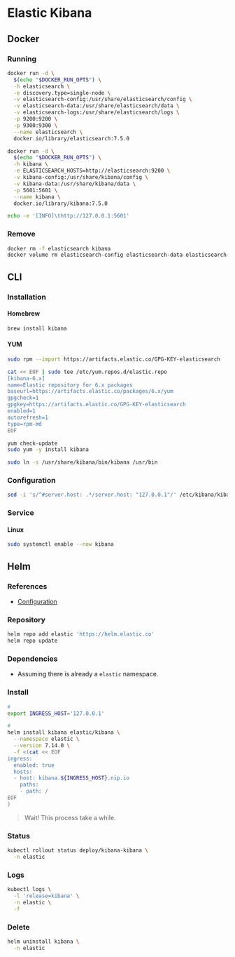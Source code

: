 # Elastic Kibana

## Docker

### Running

```sh
docker run -d \
  $(echo "$DOCKER_RUN_OPTS") \
  -h elasticsearch \
  -e discovery.type=single-node \
  -v elasticsearch-config:/usr/share/elasticsearch/config \
  -v elasticsearch-data:/usr/share/elasticsearch/data \
  -v elasticsearch-logs:/usr/share/elasticsearch/logs \
  -p 9200:9200 \
  -p 9300:9300 \
  --name elasticsearch \
  docker.io/library/elasticsearch:7.5.0
```

```sh
docker run -d \
  $(echo "$DOCKER_RUN_OPTS") \
  -h kibana \
  -e ELASTICSEARCH_HOSTS=http://elasticsearch:9200 \
  -v kibana-config:/usr/share/kibana/config \
  -v kibana-data:/usr/share/kibana/data \
  -p 5601:5601 \
  --name kibana \
  docker.io/library/kibana:7.5.0
```

```sh
echo -e '[INFO]\thttp://127.0.0.1:5601'
```

### Remove

```sh
docker rm -f elasticsearch kibana
docker volume rm elasticsearch-config elasticsearch-data elasticsearch-logs kibana-config kibana-data
```

## CLI

### Installation

#### Homebrew

```sh
brew install kibana
```

#### YUM

```sh
sudo rpm --import https://artifacts.elastic.co/GPG-KEY-elasticsearch
```

```sh
cat << EOF | sudo tee /etc/yum.repos.d/elastic.repo
[kibana-6.x]
name=Elastic repository for 6.x packages
baseurl=https://artifacts.elastic.co/packages/6.x/yum
gpgcheck=1
gpgkey=https://artifacts.elastic.co/GPG-KEY-elasticsearch
enabled=1
autorefresh=1
type=rpm-md
EOF
```

```sh
yum check-update
sudo yum -y install kibana
```

```sh
sudo ln -s /usr/share/kibana/bin/kibana /usr/bin
```

### Configuration

```sh
sed -i 's/^#server.host: .*/server.host: "127.0.0.1"/' /etc/kibana/kibana.yml
```

### Service

#### Linux

```sh
sudo systemctl enable --now kibana
```

## Helm

### References

- [Configuration](https://github.com/elastic/helm-charts/tree/master/kibana#configuration)

### Repository

```sh
helm repo add elastic 'https://helm.elastic.co'
helm repo update
```

### Dependencies

- Assuming there is already a `elastic` namespace.

### Install

```sh
#
export INGRESS_HOST='127.0.0.1'

#
helm install kibana elastic/kibana \
  --namespace elastic \
  --version 7.14.0 \
  -f <(cat << EOF
ingress:
  enabled: true
  hosts:
  - host: kibana.${INGRESS_HOST}.nip.io
    paths:
    - path: /
EOF
)
```

> Wait! This process take a while.

### Status

```sh
kubectl rollout status deploy/kibana-kibana \
  -n elastic
```

### Logs

```sh
kubectl logs \
  -l 'release=kibana' \
  -n elastic \
  -f
```

### Delete

```sh
helm uninstall kibana \
  -n elastic
```
